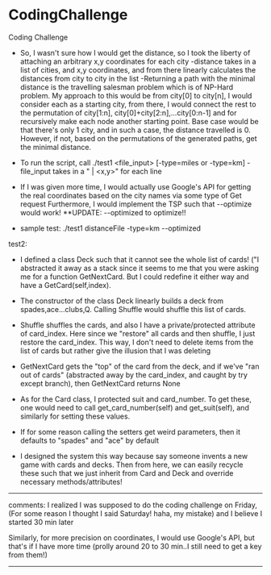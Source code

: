 # CodingChallenge
Coding Challenge

* So, I wasn't sure how I would get the distance, so I took the liberty of attaching an arbitrary x,y coordinates for each city
    -distance takes in a list of cities, and x,y coordinates, and from there linearly calculates the distances from city to city in the list
    -Returning a path with the minimal distance is the travelling salesman problem which is of NP-Hard problem. My approach to this would be from city[0] to city[n], I would consider each as a starting city, from there, I would connect the rest to the permutation of city[1:n], city[0]+city[2:n],...city[0:n-1] and for recursively make each node another starting point. Base case would be that there's only 1 city, and in such a case, the distance travelled is 0. However, if not, based on the permutations of the generated paths, get the minimal distance.

* To run the script, call ./test1 <file_input> [-type=miles or -type=km]
    -file_input takes in a "<City> | <x,y>" for each line

* If I was given more time, I would actually use Google's API for getting the real coordinates based on the city names via some type of Get request
  Furthermore, I would implement the TSP such that --optimize would work! **UPDATE: --optimized to optimize!!

* sample test:
  ./test1 distanceFile -type=km --optimized

test2:
* I defined a class Deck such that it cannot see the whole list of cards! ("I abstracted it away as a stack since it seems to me that you were asking me for a function GetNextCard. But I could redefine it either way and have a GetCard(self,index). 
* The constructor of the class Deck linearly builds a deck from spades,ace...clubs,Q. Calling Shuffle would shuffle this list of cards.

* Shuffle shuffles the cards, and also I have a private/protected attribute of card_index. Here since we "restore" all cards and then shuffle, I just restore the card_index. This way, I don't need to delete items from the list of cards but rather give the illusion that I was deleting

* GetNextCard gets the "top" of the card from the deck, and if we've "ran out of cards" (abstracted away by the card_index, and caught by try except branch), then GetNextCard returns None

* As for the Card class, I protected suit and card_number. To get these, one would need to call get_card_number(self) and get_suit(self), and similarly for setting these values. 

* If for some reason calling the setters get weird parameters, then it defaults to "spades" and "ace" by default

* I designed the system this way because say someone invents a new game with cards and decks. Then from here, we can easily recycle these such that we just inherit from Card and Deck and override necessary methods/attributes!


****
comments:
  I realized I was supposed to do the coding challenge on Friday, (For some reason I thought I said Saturday! haha, my mistake) and I believe I started 30 min later

  Similarly, for more precision on coordinates, I would use Google's API, but that's if I have more time (prolly around 20 to 30 min..I still need to get a key from them!)
****
